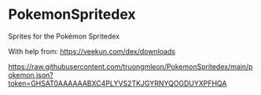# PokemonSpritedex
Sprites for the Pokémon Spritedex

With help from:
https://veekun.com/dex/downloads 




https://raw.githubusercontent.com/truongmleon/PokemonSpritedex/main/pokemon.json?token=GHSAT0AAAAAABXC4PLYVS2TKJGYRNYQOGDUYXPFHQA
